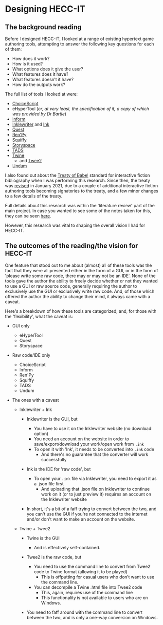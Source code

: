 # Designing HECC-IT

## The background reading

Before I designed HECC-IT, I looked at a range of existing hypertext game authoring tools, attempting to answer
the following key questions for each of them:

* How does it work?
* How is it used?
* What options does it give the user?
* What features does it have?
* What features doesn't it have?
* How do the outputs work?

The full list of tools I looked at were:

* [ChoiceScript](https://www.choiceofgames.com/make-your-own-games/choicescript-intro/)
* eHyperTool (*or, at very least, the specification of it, a copy of which was provided by Dr Bartle*)
* [Inform](http://inform7.com/)
* [Inklewriter](https://www.inklewriter.com/) and [Ink](https://www.inklestudios.com/ink/)
* [Quest](https://textadventures.co.uk/quest/)
* [Ren'Py](https://www.renpy.org/)
* [Squiffy](https://textadventures.co.uk/squiffy)
* [Storyspace](http://www.eastgate.com/storyspace/)
* [TADS](https://www.tads.org/)
* [Twine](https://twinery.org/)
  * and [Twee2](https://dan-q.github.io/twee2/)
* [Undum](https://idmillington.github.io/undum/)

I also found out about the [Treaty of Babel](https://babel.ifarchive.org/babel_rev9.html) standard for interactive
fiction bibliography when I was performing this research. Since then, the treaty was [revised](https://babel.ifarchive.org/babel_rev10.html)
in January 2021, due to a couple of additional interactive fiction authoring tools becoming signatories to the treaty,
and a few minor changes to a few details of the treaty.

Full details about this research was within the 'literature review' part of the main project.
In case you wanted to see some of the notes taken for this, they can be seen [here](https://cseegit.essex.ac.uk/ce301_2020/ce301_lowe_richard_m/-/tree/8e547d379531eca87cc5075382d1fecba2605693/Summer%20background%20preparation%20work/Research).

However, this research was vital to shaping the overall vision I had for HECC-IT.

## The outcomes of the reading/the vision for HECC-IT

One feature that stood out to me about (almost) all of these tools was the fact that they were all presented either in
the form of a GUI, or in the form of 'please write some raw code, there may or may not be an IDE'. None of the tools
gave the author the ability to freely decide whether or not they wanted to use a GUI or raw source code, generally
requiring the author to exclusively use the GUI or exclusively write raw code. And, of those which offered the author
the ability to change their mind, it always came with a caveat.

Here's a breakdown of how these tools are categorized, and, for those with the 'flexibility', what the caveat is:

* GUI only
    * eHyperTool
    * Quest
    * Storyspace
    
* Raw code/IDE only
    * ChoiceScript
    * Inform
    * Ren'Py
    * Squiffy
    * TADS
    * Undum

* The ones with a caveat
    * Inklewriter + Ink
        * Inklewriter is the GUI, but
            * You have to use it on the Inklewriter website (no download option)
            * You need an account on the website in order to save/export/download your work/open work from `.ink`
            * To open it with 'Ink', it needs to be converted into `.ink` code
                * And there's no guarantee that the converter will work successfully
        * Ink is the IDE for 'raw code', but
            * To open your `.ink` file via Inklewriter, you need to export it as a .json file first
                * And uploading that .json file on Inklewriter to continue work on it (or to just preview it) requires
                  an account on the Inklewriter website
                  
        * In short, it's a bit of a faff trying to convert between the two, and you can't use the GUI if you're not
          connected to the internet and/or don't want to make an account on the website.
          
    * Twine + Twee2
        * Twine is the GUI
            * And is effectively self-contained.
    
        * Twee2 is the raw code, but
            * You need to use the command line to convert from Twee2 code to Twine format (allowing it to be played)
                * This is offputting for casual users who don't want to use the command line.
            * You can decompile a Twine .html file into Twee2 code
                * This, again, requires use of the command line
                * This functionality is not available to users who are on Windows.
    
        * You need to faff around with the command line to convert between the two, and is only a one-way conversion
          on Windows.
